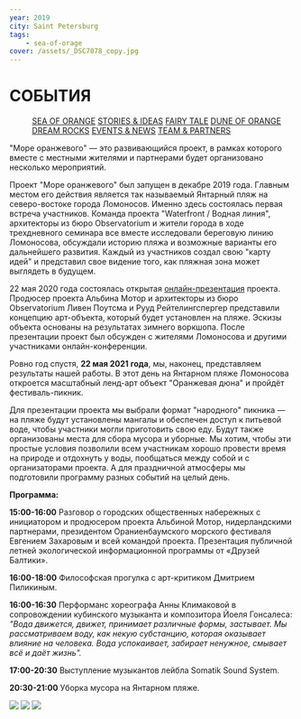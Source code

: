 ```yaml
---
year: 2019
city: Saint Petersburg
tags:
    - sea-of-orage
cover: /assets/_DSC7078_copy.jpg
---
```


# СОБЫТИЯ

<Menu>
<a href="/sea-of-orange">SEA OF ORANGE</a>
<a href="/sea-of-orange/stories-and-ideas">STORIES & IDEAS</a>
<a href="/sea-of-orange/fairytale">FAIRY TALE</a>
<a href="/sea-of-orange/dune-of-orange">DUNE OF ORANGE</a>
<a href="/sea-of-orange/dreamrocks">DREAM ROCKS</a>
<a href="/sea-of-orange/events-and-news">EVENTS & NEWS</a>
<a href="/sea-of-orange/team-and-partners">TEAM & PARTNERS</a>
</Menu>

"Море оранжевого" — это развивающийся  проект, в рамках которого вместе с местными жителями и партнерами будет организовано несколько мероприятий.

Проект "Море оранжевого" был запущен в декабре 2019 года. Главным местом его действия является так называемый Янтарный пляж на северо-востоке города Ломоносов. Именно здесь состоялась первая встреча участников. Команда проекта "Waterfront / Водная линия", архитекторы из бюро Observatorium и жители города в ходе трехдневного семинара все вместе исследовали береговую линию Ломоносова, обсуждали историю пляжа и возможные варианты его дальнейшего развития. Каждый из участников создал свою "карту идей" и представил свое видение того, как пляжная зона может выглядеть в будущем.

22 мая 2020 года состоялась открытая [онлайн-презентация](https://www.youtube.com/watch?v=8fta_muHcm0) проекта. Продюсер проекта Альбина Мотор и архитекторы из бюро Observatorium Ливен Поутсма и Рууд Рейтелингспергер представили концепцию арт-объекта, который будет установлен на пляже. Эскизы объекта основаны на результатах зимнего воркшопа. После презентации проект был обсужден с жителями Ломоносова и другими участниками онлайн-конференции.

Ровно год спустя, **22 мая 2021 года**, мы, наконец, представляем результаты нашей работы. В этот день на Янтарном пляже Ломоносова откроется масштабный ленд-арт объект "Оранжевая дюна" и пройдёт фестиваль-пикник.

Для презентации проекта мы выбрали формат "народного" пикника —  на пляже будут установлены мангалы и обеспечен доступ к питьевой воде, чтобы участники могли приготовить свою еду. Будут также организованы места для сбора мусора и уборные. Мы хотим, чтобы эти простые условия позволили всем участникам хорошо провести время на природе и отдохнуть у воды, пообщаться между собой и с организаторами проекта. А для праздничной атмосферы мы подготовили программу разных событий на целый день.

**Программа:**

**15:00-16:00** Разговор о городских общественных набережных с инициатором и продюсером проекта Альбиной Мотор, нидерландскими партнерами, президентом Ораниенбаумского морского фестиваля Евгением Захаровым и всей командой проекта. Презентация публичной летней экологической информационной программы от «Друзей Балтики».

**16:00-18:00** Философская прогулка с арт-критиком Дмитрием Пиликиным.

**16:00-16:30** Перформанс хореографа Анны Климаковой в сопровождении кубинского музыканта и композитора Йоеля Гонсалеса: *"Вода движется, движет, принимает различные формы, застывает. Мы рассматриваем воду, как некую субстанцию, которая оказывает влияние на человека. Вода успокаивает, забирает ненужное, смывает всё и даёт жизнь".*

**17:00-20:30** Выступление музыкантов лейбла Somatik Sound System. 

**20:30-21:00** Уборка мусора на Янтарном пляже.

<Carousel>
<img src="/assets/DJI_0174 copy.jpg"/>
<img src="/assets/DJI_0188 copy.jpg"/>
<img src="/assets/DJI_0196 copy.jpg"/>    
</Carousel>

